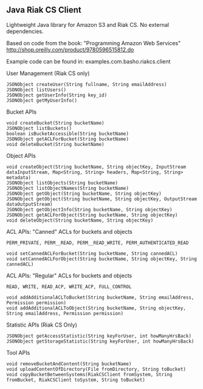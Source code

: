 ## Java Riak CS Client

Lightweight Java library for Amazon S3 and Riak CS. No external dependencies.

Based on code from the book: "Programming Amazon Web Services"
http://shop.oreilly.com/product/9780596515812.do

Example code can be found in: examples.com.basho.riakcs.client

User Management (Riak CS only)

    JSONObject createUser(String fullname, String emailAddress)
    JSONObject listUsers()
    JSONObject getUserInfo(String key_id)
    JSONObject getMyUserInfo()

Bucket APIs

    void createBucket(String bucketName)
    JSONObject listBuckets()
    boolean isBucketAccessible(String bucketName)
    JSONObject getACLForBucket(String bucketName)
    void deleteBucket(String bucketName)

Object APIs

    void createObject(String bucketName, String objectKey, InputStream dataInputStream, Map<String, String> headers, Map<String, String> metadata)
    JSONObject listObjects(String bucketName)
    JSONObject listObjectNames(String bucketName)
    JSONObject getObject(String bucketName, String objectKey)
    JSONObject getObject(String bucketName, String objectKey, OutputStream dataOutputStream)
    JSONObject getObjectInfo(String bucketName, String objectKey)
    JSONObject getACLForObject(String bucketName, String objectKey)
    void deleteObject(String bucketName, String objectKey)

ACL APIs: "Canned" ACLs for buckets and objects

    PERM_PRIVATE, PERM__READ, PERM__READ_WRITE, PERM_AUTHENTICATED_READ

    void setCannedACLForBucket(String bucketName, String cannedACL)
    void setCannedACLForObject(String bucketName, String objectKey, String cannedACL)

	
ACL APIs: "Regular" ACLs for buckets and objects

    READ, WRITE, READ_ACP, WRITE_ACP, FULL_CONTROL

    void addAdditionalACLToBucket(String bucketName, String emailAddress, Permission permission)
    void addAdditionalACLToObject(String bucketName, String objectKey, String emailAddress, Permission permission)

Statistic APIs (Riak CS Only)

    JSONObject getAccessStatistic(String keyForUser, int howManyHrsBack)
    JSONObject getStorageStatistic(String keyForUser, int howManyHrsBack)

Tool APIs

    void removeBucketAndContent(String bucketName)
    void uploadContentOfDirectory(File fromDirectory, String toBucket)
    void copyBucketBetweenSystems(RiakCSClient fromSystem, String fromBucket, RiakCSClient toSystem, String toBucket)